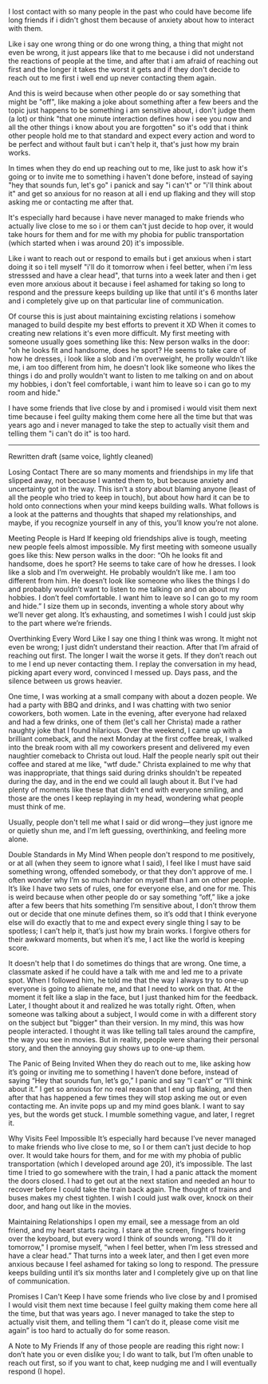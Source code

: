 I lost contact with so many people in the past who could have become life long friends if i didn't ghost them because of anxiety about how to interact with them.

Like i say one wrong thing or do one wrong thing, a thing that might not even be wrong, it just appears like that to me because i did not understand the reactions of people at the time, and after that i am afraid of reaching out first and the longer it takes the worst it gets and if they don't decide to reach out to me first i well end up never contacting them again.

And this is weird because when other people do or say something that might be "off", like making a joke about something after a few beers and the topic just happens to be something i am sensitive about, i don't judge them (a lot) or think "that one minute interaction defines how i see you now and all the other things i know about you are forgotten" so it's odd that i think other people  hold me to that standard and expect every action and word to be perfect and without fault but i can't help it, that's just how my brain works.

In times when they do end up reaching out to me, like just to ask how it's going or to invite me to something i haven't done before, instead of saying "hey that sounds fun, let's go" i panick and say "i can't" or "i'll think about it" and get so anxious for no reason at all i end up flaking and they will stop asking me or contacting me after that.

It's especially hard because i have never managed to make friends who actually live close to me so i or them can't just decide to hop over, it would take hours for them and for me with my phobia for public transportation (which started when i was around 20) it's impossible.

Like i want to reach out or respond to emails but i get anxious when i start doing it so i tell myself "i'll do it tomorrow when i feel better, when i'm less stresssed and have a clear head", that turns into a week later and then i get even more anxious about it because i feel ashamed for taking so long to respond and the pressure keeps building up like that until it's 6 months later and i completely give up on that particular line of communication.

Of course this is just about maintaining excisting relations i somehow managed to build despite my best efforts to prevent it XD
When it comes to creating new relations it's even more difficult.
My first meeting with someone usually goes something like this: 
New person walks in the door: "oh he looks fit and handsome, does he sport? He seems to take care of how he dresses, i look like a slob and i'm overweight, he prolly wouldn't like me, i am too different from him, he doesn't look like someone who likes the things i do and prolly wouldn't want to listen to me talking on and on about my hobbies,  i don't feel comfortable, i want him to leave so i can go to my room and hide."


I have some friends that live close by and i promised i would visit them next time because i feel guilty making them come here all the time but that was years ago and i never managed to take the step to actually visit them and telling them "i can't do it" is too hard.

-----------------------

Rewritten draft (same voice, lightly cleaned) 


Losing Contact
There are so many moments and friendships in my life that slipped away, not because I wanted them to, but because anxiety and uncertainty got in the way. This isn’t a story about blaming anyone (least of all the people who tried to keep in touch), but about how hard it can be to hold onto connections when your mind keeps building walls. What follows is a look at the patterns and thoughts that shaped my relationships, and maybe, if you recognize yourself in any of this, you’ll know you’re not alone.

Meeting People is Hard
If keeping old friendships alive is tough, meeting new people feels almost impossible. My first meeting with someone usually goes like this:
New person walks in the door: “Oh he looks fit and handsome, does he sport? He seems to take care of how he dresses. I look like a slob and I’m overweight. He probably wouldn’t like me. I am too different from him. He doesn’t look like someone who likes the things I do and probably wouldn’t want to listen to me talking on and on about my hobbies. I don’t feel comfortable. I want him to leave so I can go to my room and hide.” I size them up in seconds, inventing a whole story about why we’ll never get along. It’s exhausting, and sometimes I wish I could just skip to the part where we’re friends.

Overthinking Every Word
Like I say one thing I think was wrong. It might not even be wrong; I just didn’t understand their reaction. After that I’m afraid of reaching out first. The longer I wait the worse it gets. If they don’t reach out to me I end up never contacting them. I replay the conversation in my head, picking apart every word, convinced I messed up. Days pass, and the silence between us grows heavier.

One time, I was working at a small company with about a dozen people. We had a party with BBQ and drinks, and I was chatting with two senior coworkers, both women. Late in the evening, after everyone had relaxed and had a few drinks, one of them (let's call her Christa) made a rather naughty joke that I found hilarious. Over the weekend, I came up with a brilliant comeback, and the next Monday at the first coffee break, I walked into the break room with all my coworkers present and delivered my even naughtier comeback to Christa out loud. Half the people nearly spit out their coffee and stared at me like, "wtf dude." Christa explained to me why that was inappropriate, that things said during drinks shouldn't be repeated during the day, and in the end we could all laugh about it. But I've had plenty of moments like these that didn't end with everyone smiling, and those are the ones I keep replaying in my head, wondering what people must think of me.

Usually, people don't tell me what I said or did wrong—they just ignore me or quietly shun me, and I'm left guessing, overthinking, and feeling more alone.

Double Standards in My Mind
When people don't respond to me positively, or at all (when they seem to ignore what I said), I feel like I must have said something wrong, offended somebody, or that they don't approve of me.
I often wonder why I’m so much harder on myself than I am on other people. It’s like I have two sets of rules, one for everyone else, and one for me.
This is weird because when other people do or say something “off,” like a joke after a few beers that hits something I’m sensitive about, I don’t throw them out or decide that one minute defines them, so it’s odd that I think everyone else will do exactly that to me and expect every single thing I say to be spotless; I can’t help it, that’s just how my brain works. I forgive others for their awkward moments, but when it’s me, I act like the world is keeping score.

It doesn't help that I do sometimes do things that are wrong. One time, a classmate asked if he could have a talk with me and led me to a private spot. When I followed him, he told me that the way I always try to one-up everyone is going to alienate me, and that I need to work on that. At the moment it felt like a slap in the face, but I just thanked him for the feedback. Later, I thought about it and realized he was totally right. Often, when someone was talking about a subject, I would come in with a different story on the subject but "bigger" than their version. In my mind, this was how people interacted. I thought it was like telling tall tales around the campfire, the way you see in movies. But in reality, people were sharing their personal story, and then the annoying guy shows up to one-up them.

The Panic of Being Invited
When they do reach out to me, like asking how it’s going or inviting me to something I haven’t done before, instead of saying “Hey that sounds fun, let’s go,” I panic and say “I can’t” or “I’ll think about it.” I get so anxious for no real reason that I end up flaking, and then after that has happened a few times they will stop asking me out or even contacting me. An invite pops up and my mind goes blank. I want to say yes, but the words get stuck. I mumble something vague, and later, I regret it.

Why Visits Feel Impossible
It’s especially hard because I’ve never managed to make friends who live close to me, so I or them can’t just decide to hop over. It would take hours for them, and for me with my phobia of public transportation (which I developed around age 20), it’s impossible. The last time I tried to go somewhere with the train, I had a panic attack the moment the doors closed. I had to get out at the next station and needed an hour to recover before I could take the train back again. The thought of trains and buses makes my chest tighten. I wish I could just walk over, knock on their door, and hang out like in the movies.

Maintaining Relationships
I open my email, see a message from an old friend, and my heart starts racing. I stare at the screen, fingers hovering over the keyboard, but every word I think of sounds wrong. "I’ll do it tomorrow," I promise myself, “when I feel better, when I’m less stressed and have a clear head.” That turns into a week later, and then I get even more anxious because I feel ashamed for taking so long to respond. The pressure keeps building until it’s six months later and I completely give up on that line of communication.

Promises I Can't Keep
I have some friends who live close by and I promised I would visit them next time because I feel guilty making them come here all the time, but that was years ago. I never managed to take the step to actually visit them, and telling them “I can’t do it, please come visit me again” is too hard to actually do for some reason.

A Note to My Friends
If any of those people are reading this right now: I don’t hate you or even dislike you; I do want to talk, but I’m often unable to reach out first, so if you want to chat, keep nudging me and I will eventually respond (I hope).